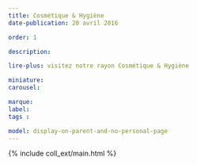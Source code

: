 ```yaml
---
title: Cosmétique & Hygiène
date-publication: 20 avril 2016

order: 1

description: 

lire-plus: visitez notre rayon Cosmétique & Hygiène

miniature: 
carousel: 

marque: 
label:
tags : 

model: display-on-parent-and-no-personal-page
---
```


<!-- ******************************** -->
<!-- **** intro rayon **** -->



<!-- **** fin intro rayon ********* -->
<!-- ****************************** -->
<!--fin-excerpt-->

{% include coll_ext/main.html %}

